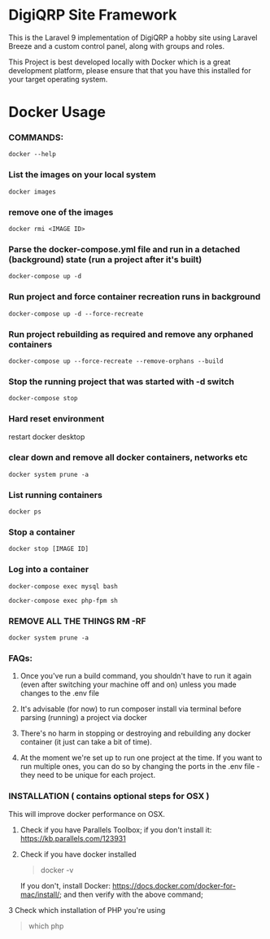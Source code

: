 # DigiQRP Site Framework

This is the Laravel 9 implementation of DigiQRP a hobby site using Laravel Breeze 
and a custom control panel, along with groups and roles.

This Project is best developed locally with Docker which is a great development platform, 
please ensure that that you have this installed for your target operating system.


# Docker Usage
### COMMANDS:
`docker --help`

### List the images on your local system
`docker images`

### remove one of the images
`docker rmi <IMAGE ID>`

### Parse the docker-compose.yml file and run in a detached (background) state (run a project after it's built)
`docker-compose up -d`

### Run project and force container recreation runs in background
`docker-compose up -d --force-recreate`

### Run project rebuilding as required and remove any orphaned containers
`docker-compose up --force-recreate --remove-orphans --build`

### Stop the running project that was started with -d switch
`docker-compose stop`


### Hard reset environment
restart docker desktop

### clear down and remove all docker containers, networks etc
`docker system prune -a`

### List running containers
`docker ps`

### Stop a container
`docker stop [IMAGE ID]`

### Log into a container
`docker-compose exec mysql bash`

`docker-compose exec php-fpm sh`

### REMOVE ALL THE THINGS RM -RF
`docker system prune -a`

### FAQs:
1. Once you've run a build command, you shouldn't have to run it again (even after switching your machine off and on) unless you made changes to the .env file

2. It's advisable (for now) to run composer install via terminal before parsing (running) a project via docker

3. There's no harm in stopping or destroying and rebuilding any docker container (it just can take a bit of time).

4. At the moment we're set up to run one project at the time. If you want to run multiple ones, you can do so by changing the ports in the .env file - they need to be unique for each project.

### INSTALLATION ( contains optional steps for OSX )
This will improve docker performance on OSX.

1. Check if you have Parallels Toolbox; if you don't install it: https://kb.parallels.com/123931

2. Check if you have docker installed
   > docker -v

   If you don't, install Docker: https://docs.docker.com/docker-for-mac/install/; and then verify with the above command;

3 Check which installation of PHP you're using
> which php
